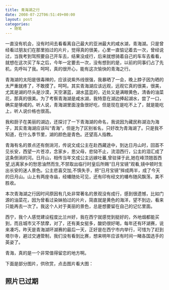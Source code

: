 ```yaml
---
title: 青海湖之行
date: 2008-07-22T06:51:49+00:00
layout: post
categories:
  - 随笔
---
```

一直没有机会，没有时间去看看离自己最大的亚洲最大的咸水湖，青海湖。只是曾经看过朋友们在那里拍过的片片，觉得真的很美，心里一直惦记着去一次，曾经说过，当我考到驾照要自己开车去，结果没成行，后来就想骑着自己的车车去看看，就想在这次买了车之后，今年一定要去一次，没有想到的是，以前的同事们占了先机，先呼叫了我。呵呵，真的很开心，能有这次愉快的青海之行。

青海湖的太阳是很毒辣的，应该说紫外线很强，我暴晒了一会，晚上脖子因为晒的太严重就疼了，不敢摸了。呵呵。其实青海湖应该远观，远观它真的很美，很美，尤其是湖的尽头是沙漠，天空湛蓝，湖水蓝蓝的，近处又是满眼黄色，清香的油菜花，那真的很美。为了考察青海湖是咸水湖，我特意在湖边捧起湖水，尝了一口，确实是够咸的。听人说，青海湖里面湟鱼很好吃，但是现在是吃不上了，就是能吃上，听人说价格也很高。

我和厨子在美丽的湖边，还探讨了一下青海湖的命名，我说因为藏民称湖泊为海子，其实青海湖应该叫“青海”，但是为了区别省名，只好改为青海湖了。只是我不知道，在什么季节里，湖的颜色是青色。还望高人指教。

青海有名的景点还有倒淌河，传说文成公主在赴西藏途中，到达日月山时，回首不见长安，西望一片苍凉，念家乡，思父母，悲恸不止，流泪西行，公主的泪汇成了这条倒淌的河。日月山，相传当年文成公主远嫁吐蕃,曾驻驿于此,她在峰顶翘首西望,远离家乡的愁思油然而生,不禁取出临行时皇后所赐“日月宝镜”观看,镜中顿时生出长安的迷人景色。公主悲喜交加,不慎失手，把“日月宝镜”摔成两半，成了今天的日月山。山上有两座寺庙，经幡随处可见，还有印有经文的幡布随风飘荡，美不胜收。
<!--more-->
本次青海湖之行因时间原因有几处非常著名的景观没有成行，感到很遗憾，比如门源的油菜花，因为曾看过染妹拍过的片片，简直就是黄色的海洋，望不到边，看来只能再去一次了。我这个人对于美丽的景色，总是想要留在自己的记忆里面。

西宁，我个人感觉建设程度比兰州好，我在西宁就感觉到挺好的，外地烟都能买到，而且城市又不禁摩，对了，还有美女挺多，酸奶很好喝，每年还有环湖赛，说来凑巧，昨天是青海湖环湖赛的最后一天，正好是在西宁市内举行，可惜为了赶到塔尔寺，避过交通管制，我们没有看到比赛，想来明年应该有时间一睹各国选手的英姿了。

青海，真的是一个非常值得留恋的地方啊。

下面是部分图片，供欣赏，点击图片看大图：

## 照片已过期